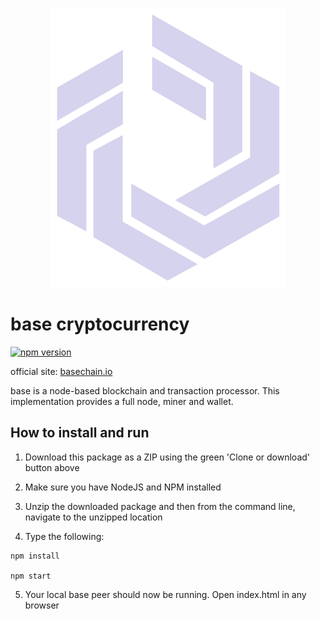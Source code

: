 
<p align="center">

  <img width="377" height="447" src="https://raw.githubusercontent.com/basecrypto/base/master/logo.png">

</p>

# base cryptocurrency


[![npm version](https://badge.fury.io/js/basechain.svg)](https://badge.fury.io/js/basechain)

official site: [basechain.io](http://basechain.io)

base is a node-based blockchain and transaction processor. This implementation provides a full node, miner and wallet.

## How to install and run

1. Download this package as a ZIP using the green 'Clone or download' button above

2. Make sure you have NodeJS and NPM installed

3. Unzip the downloaded package and then from the command line, navigate to the unzipped location

4. Type the following:

```
npm install

npm start

```

5. Your local base peer should now be running. Open index.html in any browser
